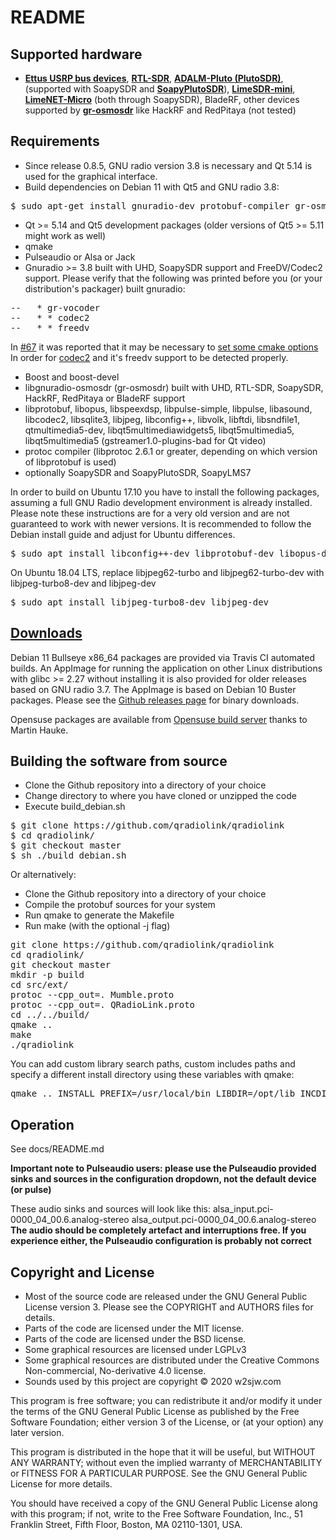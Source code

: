 README
==========


Supported hardware
---

-  [**Ettus USRP bus devices**](https://ettus.com), [**RTL-SDR**](https://osmocom.org/projects/sdr/wiki/rtl-sdr), [**ADALM-Pluto (PlutoSDR)**](https://www.analog.com/en/design-center/evaluation-hardware-and-software/evaluation-boards-kits/adalm-pluto.html), (supported with SoapySDR and [**SoapyPlutoSDR**](https://github.com/pothosware/SoapyPlutoSDR)), [**LimeSDR-mini**](https://www.crowdsupply.com/lime-micro/limesdr-mini), [**LimeNET-Micro**](https://wiki.myriadrf.org/LimeNET_Micro) (both through SoapySDR), BladeRF, other devices supported by [**gr-osmosdr**](https://osmocom.org/projects/sdr/wiki/GrOsmoSDR) like HackRF and RedPitaya (not tested)
 

Requirements
----

- Since release 0.8.5, GNU radio version 3.8 is necessary and Qt 5.14 is used for the graphical interface.
- Build dependencies on Debian 11 with Qt5 and GNU radio 3.8: 

<pre>
$ sudo apt-get install gnuradio-dev protobuf-compiler gr-osmosdr gnuradio libvolk2-dev libvolk2-bin libprotobuf23 libprotobuf-dev libopus0 libopus-dev libspeexdsp1 libspeexdsp-dev libpulse0 libpulse-dev liblog4cpp5v5 libcodec2-0.9 libcodec2-dev libasound2 libasound2-dev libjpeg62-turbo libjpeg62-turbo-dev libconfig++9v5 libconfig++-dev qt5-qmake qt5-default qtbase5-dev libqt5core5a libqt5gui5 libqt5network5 libqt5sql5 qtmultimedia5-dev libqt5multimediawidgets5 libqt5multimedia5-plugins libqt5multimedia5 libftdi-dev libftdi1 libsndfile1-dev libsndfile1 qtgstreamer-plugins-qt5 libgstreamer-plugins-bad1.0-0
</pre>

- Qt >= 5.14 and Qt5 development packages (older versions of Qt5 >= 5.11 might work as well)
- qmake
- Pulseaudio or Alsa or Jack
- Gnuradio >= 3.8 built with UHD, SoapySDR support and FreeDV/Codec2 support. Please verify that the following was printed before you (or your distribution's packager) built gnuradio:
<pre>
--   * gr-vocoder
--   * * codec2
--   * * freedv
</pre>

In [#67](https://github.com/qradiolink/qradiolink/issues/67) it was reported that it may be necessary to [set some cmake options](https://github.com/qradiolink/qradiolink/issues/67#issuecomment-706307297) In order for [codec2](https://github.com/drowe67/codec2) and it's freedv support to be detected properly.
- Boost and boost-devel
- libgnuradio-osmosdr (gr-osmosdr) built with UHD, RTL-SDR, SoapySDR, HackRF, RedPitaya or BladeRF support
- libprotobuf, libopus, libspeexdsp, libpulse-simple, libpulse, libasound, libcodec2, libsqlite3, libjpeg, libconfig++, libvolk, libftdi, libsndfile1, qtmultimedia5-dev, libqt5multimediawidgets5, libqt5multimedia5, libqt5multimedia5 (gstreamer1.0-plugins-bad for Qt video)
- protoc compiler (libprotoc 2.6.1 or greater, depending on which version of libprotobuf is used)
- optionally SoapySDR and SoapyPlutoSDR, SoapyLMS7

In order to build on Ubuntu 17.10 you have to install the following packages, assuming a full GNU Radio development environment is already installed. Please note these instructions are for a very old version and are not guaranteed to work with newer versions. It is recommended to follow the Debian install guide and adjust for Ubuntu differences.

<pre>
$ sudo apt install libconfig++-dev libprotobuf-dev libopus-dev libpulse-dev libasound2-dev libcodec2-dev libsqlite3-dev libjpeg-dev libprotoc-dev libsndfile1 libftdi protobuf-compiler
</pre>

On Ubuntu 18.04 LTS, replace libjpeg62-turbo and libjpeg62-turbo-dev with libjpeg-turbo8-dev and libjpeg-dev
<pre>
$ sudo apt install libjpeg-turbo8-dev libjpeg-dev
</pre>

[Downloads](https://github.com/qradiolink/qradiolink/releases "Downloads")
----

Debian 11 Bullseye x86_64 packages are provided via Travis CI automated builds. An AppImage for running the application on other Linux distributions with glibc >= 2.27 without installing it is also provided for older releases based on GNU radio 3.7. The AppImage is based on Debian 10 Buster packages.
Please see the [Github releases page](https://github.com/qradiolink/qradiolink/releases) for binary downloads.

Opensuse packages are available from [Opensuse build server](https://build.opensuse.org/package/show/hardware:sdr/qradiolink)
thanks to Martin Hauke.

Building the software from source
-----

- Clone the Github repository into a directory of your choice
- Change directory to where you have cloned or unzipped the code
- Execute build_debian.sh

<pre>
$ git clone https://github.com/qradiolink/qradiolink
$ cd qradiolink/
$ git checkout master
$ sh ./build_debian.sh
</pre>

Or alternatively:

- Clone the Github repository into a directory of your choice
- Compile the protobuf sources for your system
- Run qmake to generate the Makefile
- Run make (with the optional -j flag)

<pre>
git clone https://github.com/qradiolink/qradiolink
cd qradiolink/
git checkout master
mkdir -p build
cd src/ext/
protoc --cpp_out=. Mumble.proto
protoc --cpp_out=. QRadioLink.proto
cd ../../build/
qmake ..
make
./qradiolink
</pre>

You can add custom library search paths, custom includes paths and specify a different install directory using these variables with qmake:
<pre>
qmake .. INSTALL_PREFIX=/usr/local/bin LIBDIR=/opt/lib INCDIR=/opt/include
</pre>


Operation
----

See docs/README.md

**Important note to Pulseaudio users: please use the Pulseaudio provided sinks and sources in the configuration dropdown, not the default device (or pulse)**

These audio sinks and sources will look like this:
alsa_input.pci-0000_04_00.6.analog-stereo
alsa_output.pci-0000_04_00.6.analog-stereo
**The audio should be completely artefact and interruptions free. If you experience either, the Pulseaudio configuration is probably not correct**


Copyright and License
-------------------
- Most of the source code are released under the GNU General Public License version 3. Please see the COPYRIGHT and AUTHORS files for details.
- Parts of the code are licensed under the MIT license.
- Parts of the code are licensed under the BSD license.
- Some graphical resources are licensed under LGPLv3
- Some graphical resources are distributed under the Creative Commons Non-commercial, No-derivative 4.0 license.
- Sounds used by this project are copyright © 2020 w2sjw.com

This program is free software; you can redistribute it and/or
modify it under the terms of the GNU General Public License as
published by the Free Software Foundation; either version 3 of the
License, or (at your option) any later version.

This program is distributed in the hope that it will be useful, but
WITHOUT ANY WARRANTY; without even the implied warranty of
MERCHANTABILITY or FITNESS FOR A PARTICULAR PURPOSE.  See the GNU
General Public License for more details.

You should have received a copy of the GNU General Public License
along with this program; if not, write to the Free Software
Foundation, Inc., 51 Franklin Street, Fifth Floor, Boston, MA  02110-1301, USA.



